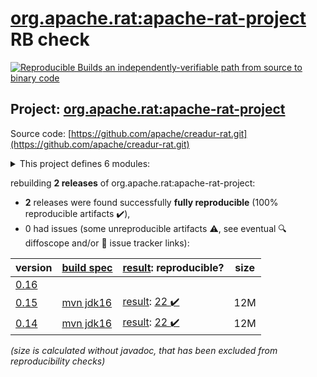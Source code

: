 [org.apache.rat:apache-rat-project](https://central.sonatype.com/artifact/org.apache.rat/apache-rat-project/versions) RB check
=======

[![Reproducible Builds](https://reproducible-builds.org/images/logos/rb.svg) an independently-verifiable path from source to binary code](https://reproducible-builds.org/)

## Project: [org.apache.rat:apache-rat-project](https://central.sonatype.com/artifact/org.apache.rat/apache-rat-project/versions)

Source code: [https://github.com/apache/creadur-rat.git](https://github.com/apache/creadur-rat.git)

<details><summary>This project defines 6 modules:</summary>

* [org.apache.rat:apache-rat](https://central.sonatype.com/artifact/org.apache.rat/apache-rat/0.15)
* [org.apache.rat:apache-rat-api](https://central.sonatype.com/artifact/org.apache.rat/apache-rat-api/0.15)
* [org.apache.rat:apache-rat-core](https://central.sonatype.com/artifact/org.apache.rat/apache-rat-core/0.15)
* [org.apache.rat:apache-rat-plugin](https://central.sonatype.com/artifact/org.apache.rat/apache-rat-plugin/0.15)
* [org.apache.rat:apache-rat-project](https://central.sonatype.com/artifact/org.apache.rat/apache-rat-project/0.15)
* [org.apache.rat:apache-rat-tasks](https://central.sonatype.com/artifact/org.apache.rat/apache-rat-tasks/0.15)
</details>

rebuilding **2 releases** of org.apache.rat:apache-rat-project:
- **2** releases were found successfully **fully reproducible** (100% reproducible artifacts :heavy_check_mark:),
- 0 had issues (some unreproducible artifacts :warning:, see eventual :mag: diffoscope and/or :memo: issue tracker links):

| version | [build spec](/BUILDSPEC.md) | [result](https://reproducible-builds.org/docs/jvm/): reproducible? | size |
| -- | --------- | ------ | -- |
| [0.16](https://central.sonatype.com/artifact/org.apache.rat/apache-rat-project/0.16/pom) | | | |
| [0.15](https://central.sonatype.com/artifact/org.apache.rat/apache-rat-project/0.15/pom) | [mvn jdk16](apache-rat-0.15.buildspec) | [result](apache-rat-project-0.15.buildinfo): [22 :heavy_check_mark: ](apache-rat-project-0.15.buildcompare) | 12M |
| [0.14](https://central.sonatype.com/artifact/org.apache.rat/apache-rat-project/0.14/pom) | [mvn jdk16](apache-rat-0.14.buildspec) | [result](apache-rat-project-0.14.buildinfo): [22 :heavy_check_mark: ](apache-rat-project-0.14.buildcompare) | 12M |

<i>(size is calculated without javadoc, that has been excluded from reproducibility checks)</i>
